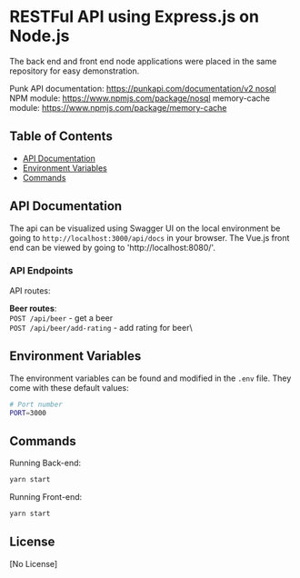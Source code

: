 # RESTFul API using Express.js on Node.js

The back end and front end node applications were placed in the same repository for easy demonstration.

Punk API documentation:
https://punkapi.com/documentation/v2 nosql
NPM module:
https://www.npmjs.com/package/nosql
memory-cache module:
https://www.npmjs.com/package/memory-cache


## Table of Contents

- [API Documentation](#api-documentation)
- [Environment Variables](#environment-variables)
- [Commands](#commands)


## API Documentation

The api can be visualized using Swagger UI on the local environment be going to `http://localhost:3000/api/docs` in your browser. 
The Vue.js front end can be viewed by going to 'http://localhost:8080/'.

### API Endpoints

API routes:

**Beer routes**:\
`POST /api/beer` - get a beer\
`POST /api/beer/add-rating` - add rating for beer\


## Environment Variables

The environment variables can be found and modified in the `.env` file. They come with these default values:

```bash
# Port number
PORT=3000
```

## Commands

Running Back-end:

```bash
yarn start
```

Running Front-end:

```bash
yarn start
```

## License

[No License]
